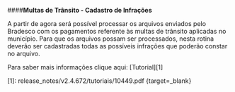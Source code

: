 ####**Multas de Trânsito - Cadastro de Infrações**

A partir de agora será possível processar os arquivos enviados pelo Bradesco com os pagamentos referente às multas de trânsito aplicadas no município.
Para que os arquivos possam ser processados, nesta rotina deverão ser cadastradas  todas as possíveis infrações que poderão constar no arquivo.

Para saber mais informações clique aqui: [Tutorial][1]

[1]: release_notes/v2.4.672/tutoriais/10449.pdf {target=_blank}

